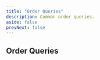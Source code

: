 ```yaml
---
title: "Order Queries"
description: Common order queries.
aside: false
prevNext: false
---
```


## Order Queries

